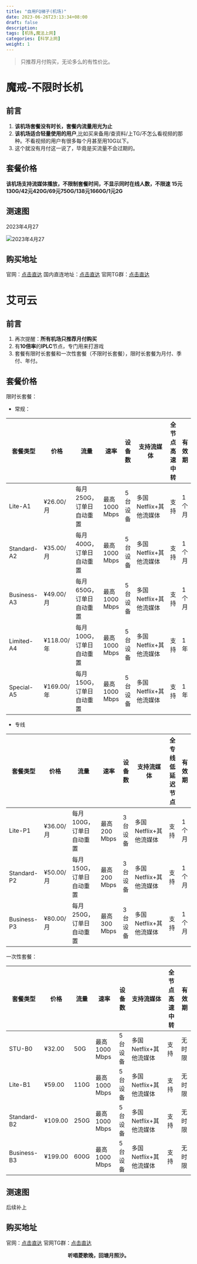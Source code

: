 ```yaml
---
title: "自用FQ梯子(机场)"
date: 2023-06-26T23:13:34+08:00
draft: false
description: 
tags: [机场,魔法上网]
categories: [科学上网]
weight: 1
---
```


> 只推荐月付购买，无论多么的有性价比。

# 魔戒-不限时长机

## 前言

1. **该机场套餐没有时长，套餐内流量用光为止**
2. **该机场适合轻量使用的用户**,比如买来备用/查资料/上TG/不怎么看视频的那种。不看视频的用户有很多每个月甚至用10G以下。
3. 这个就没有月付这一说了，毕竟是买流量不会过期的。

## 套餐价格

**该机场支持流媒体播放，不限制套餐时间，不显示同时在线人数，不限速**
**15元130G/42元420G/69元750G/138元1660G/1元2G**

## 测速图

2023年4月27

![2023年4月27](https://pic1.imgdb.cn/item/644a7bf20d2dde5777fb6fe9.png)

## 购买地址

官网：[点击直达](https://www.mojie.me/#/register?code=mxADZSny)
国内直连地址：[点击直达](https://mojie.nl/#/register?code=mxADZSny)
官网TG群：[点击直达](https://t.me/Lord_Rings)

# 艾可云

## 前言

1. 再次提醒：**所有机场只推荐月付购买**
2. 有**10倍率**的**IPLC**节点，专门用来打游戏
3. 套餐有限时长套餐和一次性套餐（不限时长套餐），限时长套餐为月付、季付、年付。

## 套餐价格

限时长套餐：
- 常规：

|套餐类型|价格|流量|速率|设备数|支持流媒体|全节点高速中转|有效期|
|---|---|---|---|---|---|---|---|
|Lite-A1|¥26.00/月|每月250G，订单日自动重置|最高1000 Mbps|5台设备|多国Netflix+其他流媒体|支持|1个月|
|Standard-A2|¥35.00/月|每月400G，订单日自动重置|最高1000 Mbps|5台设备|多国Netflix+其他流媒体|支持|1个月|
|Business-A3|¥49.00/月|每月650G，订单日自动重置|最高1000 Mbps|5台设备|多国Netflix+其他流媒体|支持|1个月|
|Limited-A4|¥118.00/年|每月100G，订单日自动重置|最高1000 Mbps|5台设备|多国Netflix+其他流媒体|支持|1年|
|Special-A5|¥169.00/年|每月150G，订单日自动重置|最高1000 Mbps|5台设备|多国Netflix+其他流媒体|支持|1年|

- 专线

|套餐类型|价格|流量|速率|设备数|支持流媒体|全专线低延迟节点|有效期|
|---|---|---|---|---|---|---|---|
|Lite-P1|¥36.00/月|每月100G，订单日自动重置|最高200 Mbps|3台设备|多国Netflix+其他流媒体|支持|1个月|
|Standard-P2|¥50.00/月|每月150G，订单日自动重置|最高200 Mbps|3台设备|多国Netflix+其他流媒体|支持|1个月|
|Business-P3|¥80.00/月|每月250G，订单日自动重置|最高300 Mbps|3台设备|多国Netflix+其他流媒体|支持|1个月|

一次性套餐：

| 套餐类型 | 价格 | 流量 | 速率 | 设备数 | 支持流媒体 | 全节点高速中转 | 有效期 |
| --- | --- | --- | --- | --- | --- | --- | --- |
| STU-B0 | ¥32.00 | 50G | 最高1000 Mbps | 5台设备 | 多国Netflix+其他流媒体 | 支持 | 无时限 |
| Lite-B1 | ¥59.00 | 110G | 最高1000 Mbps | 5台设备 | 多国Netflix+其他流媒体 | 支持 | 无时限 |
| Standard-B2 | ¥109.00 | 250G | 最高1000 Mbps | 5台设备 | 多国Netflix+其他流媒体 | 支持 | 无时限 |
| Business-B3 | ¥199.00 | 600G | 最高1000 Mbps | 5台设备 | 多国Netflix+其他流媒体 | 支持 | 无时限 |

## 测速图

后续补上

## 购买地址

官网：[点击直达](https://www.akijapan.net/#/register?code=MgKFTy78)
官网TG群：[点击直达](https://t.me/v2akygg)

<b><center>听唱菱歌晚，回塘月照沙。</center></b>
